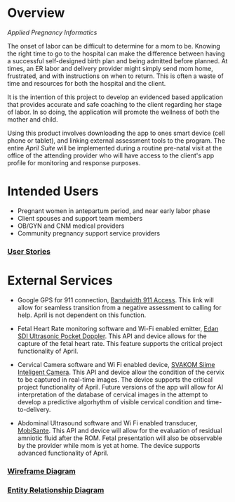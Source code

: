 # Overview
_Applied Pregnancy Informatics_

The onset of labor can be difficult to determine for a mom to be.  Knowing the right time to go to
the hospital can make the difference between having a successful self-designed birth plan
and being admitted before planned.  At times, an ER labor and delivery provider might simply send
mom home, frustrated, and with instructions on when to return.  This is often a waste of time and
resources for both the hospital and the client.

It is the intention of this project to develop an evidenced based application that provides
accurate and safe coaching to the client regarding her stage of labor.  In so doing,
the application will promote the wellness of both the mother and child.

Using this product involves downloading the app to ones smart device (cell phone or tablet),
and linking external assessment tools to the program.  The entire _April Suite_ will be
implemented during a routine pre-natal visit at the office of the attending provider who will 
have access to the client's app profile for monitoring and response purposes. 



# Intended Users
* Pregnant women in antepartum period, and near early labor phase  
* Client spouses and support team members  
* OB/GYN and CNM medical providers  
* Community pregnancy support service providers  

### [User Stories](user-stories.md)



# External Services        
* Google GPS for 911 connection, [Bandwidth 911 Access](https://bandwidth.com/911).  This link will allow for seamless transition from a negative assessment to calling for help.  April is not dependent on this function.

* Fetal Heart Rate monitoring software and Wi-Fi enabled emitter, [Edan SDI Ultrasonic Pocket Doppler](https://fetaldoppler.net/fd340-fetal-doppler.html).  This API and device allows for the capture of the fetal heart rate.  This feature supports the critical project functionality of April.
 
* Cervical Camera software and Wi Fi enabled device, [SVAKOM Siime Inteligent Camera](https://www.svakom.net/Siime).  This API and device allow the condition of the cervix to be captured in real-time images.  The device supports the critical project functionality of April.  Future versions of the app will allow for AI interpretation of the database of cervical images in the attempt to develop a predictive algorhythm of visible cervical condition and time-to-delivery.

* Abdominal Ultrasound software and Wi Fi enabled transducer, [MobiSante](http://www.mobisante.com/).  This API and device will allow for the evaluation of residual amniotic fluid after the ROM.  Fetal presentation will also be observable by the provider while mom is yet at home.  The device supports advanced functionality of April.



### [Wireframe Diagram](wireframe.md)



### [Entity Relationship Diagram](erd.md)  


